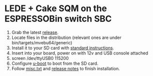 # LEDE + Cake SQM on the ESPRESSOBin switch SBC

1. Grab the latest [release](https://github.com/davidk/espressobin-lede-sqm-cake/releases/tag/0.01).
2. Locate files in the distribution (relevant ones are under bin/targets/mvebu64/generic) 
3. Install it to your SD card with [standard instructions](http://wiki.espressobin.net/tiki-index.php?page=Boot+from+removable+storage+-+OpenWrt#Using_MicroSD_card).
4. Insert into your board, power on with 12v and USB console attached
5. screen /dev/ttyUSB0 115200
6. Configure [u-boot](http://wiki.espressobin.net/tiki-index.php?page=Boot+from+removable+storage+-+OpenWrt#Using_MicroSD_card) to boot from the SD card.
7. Follow [misc.txt](https://raw.githubusercontent.com/davidk/espressobin-lede-sqm-cake/master/misc.txt) and [release notes](https://github.com/davidk/espressobin-lede-sqm-cake/releases/tag/0.01) to finish installation.
